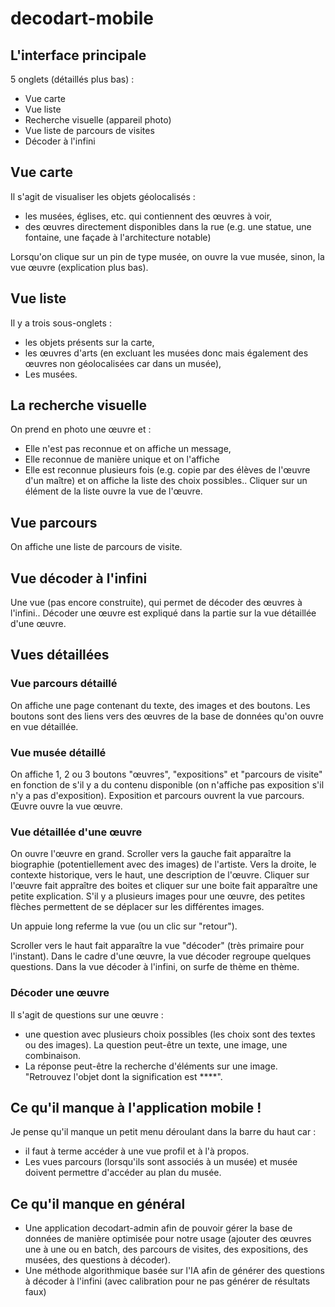 # decodart-mobile

## L'interface principale
5 onglets (détaillés plus bas) :
- Vue carte
- Vue liste
- Recherche visuelle (appareil photo)
- Vue liste de parcours de visites
- Décoder à l'infini

## Vue carte
Il s'agit de visualiser les objets géolocalisés :
- les musées, églises, etc. qui contiennent des œuvres à voir,
- des œuvres directement disponibles dans la rue (e.g. une statue, une fontaine, une façade à l'architecture notable)

Lorsqu'on clique sur un pin de type musée, on ouvre la vue musée, sinon, la vue œuvre (explication plus bas).

## Vue liste

Il y a trois sous-onglets : 
- les objets présents sur la carte,
- les œuvres d'arts (en excluant les musées donc mais également des œuvres non géolocalisées car dans un musée),
- Les musées.

## La recherche visuelle

On prend en photo une œuvre et :
- Elle n'est pas reconnue et on affiche un message,
- Elle reconnue de manière unique et on l'affiche
- Elle est reconnue plusieurs fois (e.g. copie par des élèves de l'œuvre d'un maître) et on affiche la liste des choix possibles.. Cliquer sur un élément de la liste ouvre la vue de l'œuvre.

## Vue parcours

On affiche une liste de parcours de visite.

## Vue décoder à l'infini

Une vue (pas encore construite), qui permet de décoder des œuvres à l'infini.. Décoder une œuvre est expliqué dans la partie sur la vue détaillée d'une œuvre.

## Vues détaillées
### Vue parcours détaillé
On affiche une page contenant du texte, des images et des boutons. Les boutons sont des liens vers des œuvres de la base de données qu'on ouvre en vue détaillée.

### Vue musée détaillé
On affiche 1, 2 ou 3 boutons "œuvres", "expositions" et "parcours de visite" en fonction de s'il y a du contenu disponible (on n'affiche pas exposition s'il n'y a pas d'exposition). Exposition et parcours ouvrent la vue parcours. Œuvre ouvre la vue œuvre.

### Vue détaillée d'une œuvre
On ouvre l'œuvre en grand. Scroller vers la gauche fait apparaître la biographie (potentiellement avec des images) de l'artiste. Vers la droite, le contexte historique, vers le haut, une description de l'œuvre.
Cliquer sur l'œuvre fait appraître des boites et cliquer sur une boite fait apparaître une petite explication. S'il y a plusieurs images pour une œuvre, des petites flèches permettent de se déplacer sur les différentes images.

Un appuie long referme la vue (ou un clic sur "retour").

Scroller vers le haut fait apparaître la vue "décoder" (très primaire pour l'instant). Dans le cadre d'une œuvre, la vue décoder regroupe quelques questions. Dans la vue décoder à l'infini, on surfe de thème en thème.

### Décoder une œuvre
Il s'agit de questions sur une œuvre :
- une question avec plusieurs choix possibles (les choix sont des textes ou des images). La question peut-être un texte, une image, une combinaison.
- La réponse peut-être la recherche d'éléments sur une image. "Retrouvez l'objet dont la signification est ****".

## Ce qu'il manque à l'application mobile !
Je pense qu'il manque un petit menu déroulant dans la barre du haut car :
- il faut à terme accéder à une vue profil et à l'à propos.
- Les vues parcours (lorsqu'ils sont associés à un musée) et musée doivent permettre d'accéder au plan du musée.

## Ce qu'il manque en général
- Une application decodart-admin afin de pouvoir gérer la base de données de manière optimisée pour notre usage (ajouter des œuvres une à une ou en batch, des parcours de visites, des expositions, des musées, des questions à décoder).
- Une méthode algorithmique basée sur l'IA afin de générer des questions à décoder à l'infini (avec calibration pour ne pas générer de résultats faux)
